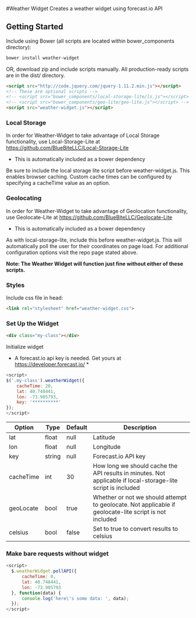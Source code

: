 #Weather Widget
Creates a weather widget using forecast.io API

## Getting Started

Include using Bower (all scripts are located within bower_components directory):

```sh
bower install weather-widget
```

OR, download zip and include scripts manually. All production-ready scripts are in the dist/ directory.

```html
<script src="http://code.jquery.com/jquery-1.11.2.min.js"></script>
<!-- These are optional scripts -->
<!-- <script src="bower_components/local-storage-lite/ls.js"></script> -->
<!-- <script src="bower_components/geo-lite/geo-lite.js"></script> -->
<script src="weather-widget.js"></script>
```


### Local Storage
In order for Weather-Widget to take advantage of Local Storage functionality, use Local-Storage-Lite at https://github.com/BlueBiteLLC/Local-Storage-Lite
* This is automatically included as a bower dependency

Be sure to include the local storage lite script before weather-widget.js. This enables browser caching. Custom cache times can be configured by specifying a cacheTime value as an option.

### Geolocating
In order for Weather-Widget to take advantage of Geolocation functionality, use Geolocate-Lite at https://github.com/BlueBiteLLC/Geolocate-Lite
* This is automatically included as a bower dependency

As with local-storage-lite, include this before weather-widget.js. This will automatically poll the user for their coordinates on page load. For additional configuration options visit the repo page stated above.

**Note: The Weather Widget will function just fine without either of these scripts.**

### Styles
Include css file in head:

```html
<link rel="stylesheet" href="weather-widget.css">
```


### Set Up the Widget

```html
<div class="my-class"></div>
```

Initialize widget
* A forecast.io api key is needed. Get yours at https://developer.forecast.io/ *

```javascript
<script>
$('.my-class').weatherWidget({
    cacheTime: 20,
    lat: 40.748441,
    lon: -73.985793,
    key: '**********'
});
</script>
```

Option | Type | Default | Description
------ | ---- | ------- | -----------
lat|float|null|Latitude
lon|float|null|Longitude
key|string|null|Forecast.io API key
cacheTime|int|30|How long we should cache the API results in minutes. Not applicable if local-storage-lite script is included
geoLocate|bool|true|Whether or not we should attempt to geolocate. Not applicable if geolocate-lite script is not included
celsius|bool|false|Set to true to convert results to celsius


### Make bare requests without widget

```javascript
<script>
  $.weatherWidget.pollAPI({
      cacheTime: 0,
      lat: 40.748441,
      lon: -73.985793
  }, function(data) {
      console.log('here\'s some data: ', data);
  });
</script>
```
